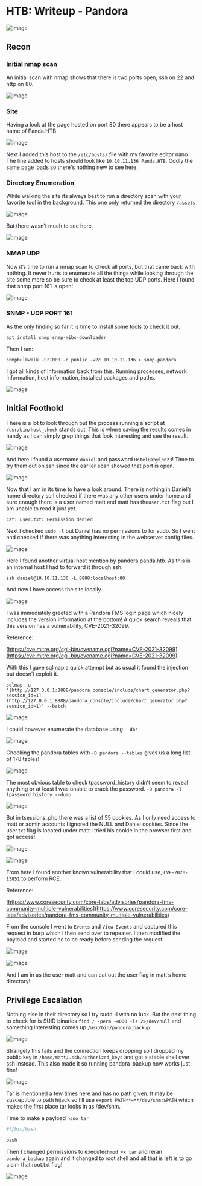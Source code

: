 # HTB: Writeup - Pandora

![image](https://user-images.githubusercontent.com/43668197/170124299-b36b147e-9bbd-4c16-ad6f-c50fbe0b822b.png)

## Recon

### Initial nmap scan

An initial scan with nmap shows that there is two ports open, ssh on 22 and http on 80.

![image](https://user-images.githubusercontent.com/43668197/170124664-ab88f6b4-7047-4284-998d-288f8037d39a.png)

### Site

Having a look at the page hosted on port 80 there appears to be a host name of Panda.HTB.

![image](https://user-images.githubusercontent.com/43668197/170124707-2510680b-01ef-4241-9ae7-ad384e0e0842.png)

Next I added this host to the `/etc/hosts/` file with my favorite editor nano. The line added to hosts should look like `10.10.11.136 Panda.HTB`. Oddly the same page loads so there's nothing new to see here.

### Directory Enumeration

While walking the site its always best to run a directory scan with your favorite tool in the background. This one only returned the directory `/assets`

![image](https://user-images.githubusercontent.com/43668197/170124747-06d9a802-df6d-47b4-b9ec-b4346de3f793.png)

But there wasn’t much to see here.

![image](https://user-images.githubusercontent.com/43668197/170124777-726d5bfb-4a5a-4782-a82e-9840b717a189.png)

### NMAP UDP

Now it’s time to run a nmap scan to check all ports, but that came back with nothing. It never hurts to enumerate all the things while looking through the site some more so be sure to check at least the top UDP ports. Here I found that snmp port 161 is open!

![image](https://user-images.githubusercontent.com/43668197/170124807-77bfbc55-9cd2-4714-a9bb-1a29efbf7833.png)

### SNMP - UDP PORT 161

As the only finding so far it is time to install some tools to check it out.

`apt install snmp snmp-mibs-downloader`

Then I ran:

`snmpbulkwalk -Cr1000 -c public -v2c 10.10.11.136 > snmp-pandora`

I got all kinds of information back from this. Running processes, network information, host information, installed packages and paths.

![image](https://user-images.githubusercontent.com/43668197/170124847-d5b892d8-2ca3-462b-b8f3-5bed9945212b.png)

## Initial Foothold

There is a lot to look through but the process running a script at `/usr/bin/host_check` stands out. This is where saving the results comes in handy as I can simply grep things that look interesting and see the result.

![image](https://user-images.githubusercontent.com/43668197/170124947-c8bec222-25f5-40e2-b42f-1b06ed72ae69.png)

And here I found a username `daniel` and password `HotelBabylon23`! Time to try them out on ssh since the earlier scan showed that port is open.

![image](https://user-images.githubusercontent.com/43668197/170124973-f53b5aa9-5867-42ae-9f0f-4bf37571f7ff.png)

Now that I am in its time to have a look around. There is nothing in Daniel’s home directory so I checked if there was any other users under home and sure enough there is a user named matt and matt has the`user.txt` flag but I am unable to read it just yet.

 `cat: user.txt: Permission denied`

Next I checked `sudo -l` but Daniel has no permissions to for sudo. So I went and checked if there was anything interesting in the webserver config files.

![image](https://user-images.githubusercontent.com/43668197/170125027-06127e81-fceb-4549-ad57-0b52aea14351.png)

Here I found another virtual host mention by pandora.panda.htb. As this is an internal host I had to forward it through ssh. 

`ssh daniel@10.10.11.136 -L 8888:localhost:80`

And now I have access the site locally.

![image](https://user-images.githubusercontent.com/43668197/170125068-de3cb2c2-b8cb-47dc-89cd-67150dd515ab.png)

I was immediately greeted with a Pandora FMS login page which nicely includes the version information at the bottom! A quick search reveals that this version has a vulnerability, CVE-2021-32099.

Reference:

[https://cve.mitre.org/cgi-bin/cvename.cgi?name=CVE-2021-32099](https://cve.mitre.org/cgi-bin/cvename.cgi?name=CVE-2021-32099)

With this I gave sqlmap a quick attempt but as usual it found the injection but doesn’t exploit it.

`sqlmap -u '[http://127.0.0.1:8888/pandora_console/include/chart_generator.php?session_id=1](http://127.0.0.1:8888/pandora_console/include/chart_generator.php?session_id=1)' --batch`

![image](https://user-images.githubusercontent.com/43668197/170125132-633d5947-7ee2-47eb-bcb2-ac7fe55d082d.png)

I could however enumerate the database using `--dbs`

![image](https://user-images.githubusercontent.com/43668197/170125166-bc583d7a-83e3-43d9-a8bb-89f2dc31c480.png)

Checking the pandora tables with `-D pandora --tables` gives us a long list of 178 tables!

![image](https://user-images.githubusercontent.com/43668197/170125232-3ed9a03a-f206-4f5f-aa83-eecaff4fd51e.png)

The most obvious table to check tpassword_history didn’t seem to reveal anything or at least I was unable to crack the password. `-D pandora -T tpassword_history --dump`

![image](https://user-images.githubusercontent.com/43668197/170125286-d69b4f90-d702-4652-9e68-252fb8c5d86d.png)

But in tsessions_php there was a list of 55 cookies. As I only need access to matt or admin accounts I ignored the NULL and Daniel cookies. Since the user.txt flag is located under matt I tried his cookie in the browser first and got access!

![image](https://user-images.githubusercontent.com/43668197/170125322-ce14ea7d-9ef6-4b9c-a171-3782bb31864d.png)

![image](https://user-images.githubusercontent.com/43668197/170125349-d96daf60-a984-4ba5-b378-fc1bcbd630ff.png)

From here I found another known vulnerability that I could use, `CVE-2020-13851` to perform RCE.

Reference:

[https://www.coresecurity.com/core-labs/advisories/pandora-fms-community-multiple-vulnerabilities](https://www.coresecurity.com/core-labs/advisories/pandora-fms-community-multiple-vulnerabilities)

From the console I went to `Events` and `View Events` and captured this request in burp which I then send over to repeater. I then modified the payload and started nc to be ready before sending the request.

![image](https://user-images.githubusercontent.com/43668197/170125397-d5c4699e-1c3b-40d2-af0f-6cba5550d760.png)

![image](https://user-images.githubusercontent.com/43668197/170125430-3cb8325a-697c-4256-9559-7c30947491e5.png)

And I am in as the user matt and can cat out the user flag in matt’s home directory!

## Privilege Escalation

Nothing else in their directory so I try sudo -l with no luck. But the next thing to check for is SUID binaries `find / -perm -4000 -ls 2>/dev/null` and something interesting comes up `/usr/bin/pandora_backup`

![image](https://user-images.githubusercontent.com/43668197/170125487-be23f8a4-17bf-45a4-ae97-8530e8cfd355.png)

Strangely this fails and the connection keeps dropping so I dropped my public key in `/home/matt/.ssh/authorized_keys` and got a stable shell over ssh instead. This also made it so running pandora_backup now works just fine!

![image](https://user-images.githubusercontent.com/43668197/170125518-c0032185-f2dd-4d7f-9718-8f7b71e6e863.png)

Tar is mentioned a few times here and has no path given. It may be susceptible to path hijack so I’ll use `export PATH**=**/dev/shm:$PATH` which makes the first place tar looks in as /dev/shm.

Time to make a payload `nano tar`

```jsx
#!/bin/bash

bash
```

Then I changed permissions to execute`chmod +x tar` and reran `pandora_backup` again and it changed to root shell and all that is left is to go claim that root.txt flag!

![image](https://user-images.githubusercontent.com/43668197/170125581-8fa39af5-8408-4504-9f31-3deeebaf6c79.png)
